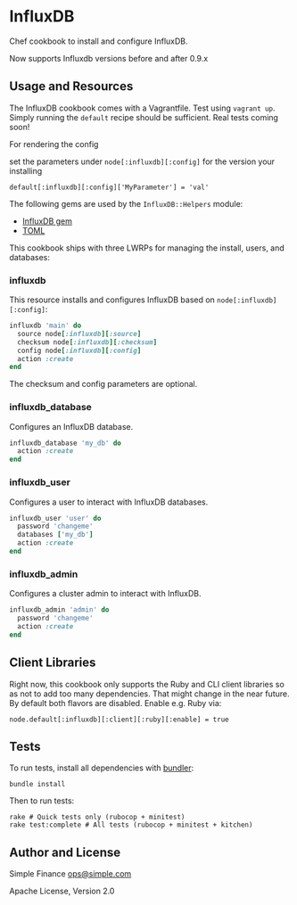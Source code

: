 # InfluxDB
Chef cookbook to install and configure InfluxDB.

Now supports Influxdb versions before and after 0.9.x

## Usage and Resources
The InfluxDB cookbook comes with a Vagrantfile. Test using `vagrant up`. Simply
running the `default` recipe should be sufficient. Real tests coming soon!

For rendering the config

  set the parameters under `node[:influxdb][:config]` for the version your installing

`default[:influxdb][:config]['MyParameter'] = 'val'`

The following gems are used by the `InfluxDB::Helpers` module:

 - [InfluxDB gem](https://github.com/influxdb/influxdb-ruby)
 - [TOML](https://github.com/mojombo/toml)

This cookbook ships with three LWRPs for managing the install, users, and
databases:

### influxdb
This resource installs and configures InfluxDB based on `node[:influxdb][:config]`:

```ruby
influxdb 'main' do
  source node[:influxdb][:source]
  checksum node[:influxdb][:checksum]
  config node[:influxdb][:config]
  action :create
end
```

The checksum and config parameters are optional.

### influxdb\_database
Configures an InfluxDB database.

```ruby
influxdb_database 'my_db' do
  action :create
end
```

### influxdb\_user
Configures a user to interact with InfluxDB databases.

```ruby
influxdb_user 'user' do
  password 'changeme'
  databases ['my_db']
  action :create
end
```

### influxdb\_admin
Configures a cluster admin to interact with InfluxDB.

```ruby
influxdb_admin 'admin' do
  password 'changeme'
  action :create
end
```

## Client Libraries
Right now, this cookbook only supports the Ruby and CLI client libraries so as
not to add too many dependencies. That might change in the near future. By
default both flavors are disabled. Enable e.g. Ruby via:

`node.default[:influxdb][:client][:ruby][:enable] = true`

## Tests

To run tests, install all dependencies with [bundler](http://bundler.io/):

    bundle install

Then to run tests:

    rake # Quick tests only (rubocop + minitest)
    rake test:complete # All tests (rubocop + minitest + kitchen)

## Author and License
Simple Finance <ops@simple.com>

Apache License, Version 2.0
